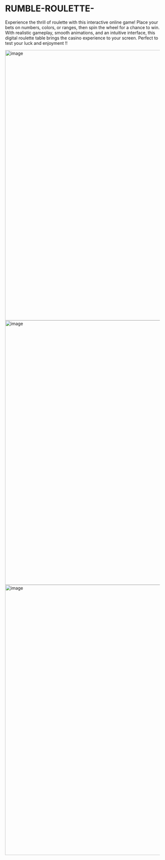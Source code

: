 # RUMBLE-ROULETTE-
Experience the thrill of roulette with this interactive online game! Place your bets on numbers, colors, or ranges, then spin the wheel for a chance to win. With realistic gameplay, smooth animations, and an intuitive interface, this digital roulette table brings the casino experience to your screen. Perfect to test your luck and enjoyment !! 

<img width="600" height="878" alt="image" src="https://github.com/user-attachments/assets/e06ef827-ae6b-4c53-8087-5dd961c3f659" />
<img width="600" height="859" alt="image" src="https://github.com/user-attachments/assets/fc566c13-aa0b-497f-9d53-461cbef16657" />
<img width="600" height="878" alt="image" src="https://github.com/user-attachments/assets/17413878-48b3-41a1-89d1-ee5a58796124" />

